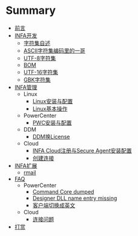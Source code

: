 # Summary

* [前言](README.md)
* [INFA开发](Developer/README.md)
  * [字符集自述](Developer/codepage/README.md)
  * [ASCII字符集编码里的一哥](Developer/codepage/ASCII.md)
  * [UTF-8字符集](Developer/codepage/UTF_8.md)
  * [BOM](Developer/codepage/BOM.md)
  * [UTF-16字符集](Developer/codepage/UTF16.md)
  * [GBK字符集](Developer/codepage/GBK.md)
* [INFA管理](Administrator/README.md)
  * Linux
    * [Linux安装与配置](Administrator/LINUX/README.md)
    * [Linux基本操作](Administrator/LINUX/BaseOperations.md)
  * PowerCenter
    * [PWC安装与配置](Administrator/PWC/README.md)
  * DDM
    * [DDM换License](Administrator/DDM/ChangeLicense.md)
  * Cloud
    * [INFA Cloud注册与Secure Agent安装配置](Administrator/CLOUD/README.md)
    * [创建连接](Administrator/CLOUD/Connection.md)
* [INFA扩展](Extools/README.md)
  - [rmail](Extools/rmail/README.md)
* [FAQ](FAQ/README.md)
  * PowerCenter
	- [Command Core dumped](FAQ/PWC/README.md)
	- [Designer DLL name entry missing](FAQ/PWC/Designer_DLL_Missing.md)
	- [客户端切换成英文](FAQ/PWC/clientsInEnglish.md)
  * Cloud
	- [连接问题](FAQ/CLOUD/README.md)
* [打赏](Donate.md)